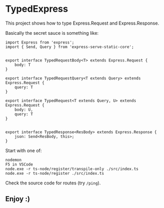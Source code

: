 # TypedExpress

This project shows how to type Express.Request and Express.Response.

Basically the secret sauce is something like:

```
import Express from 'express';
import { Send, Query } from 'express-serve-static-core';


export interface TypedRequestBody<T> extends Express.Request {
    body: T
}

export interface TypedRequestQuery<T extends Query> extends Express.Request {
    query: T
}

export interface TypedRequest<T extends Query, U> extends Express.Request {
    body: U,
    query: T
}


export interface TypedResponse<ResBody> extends Express.Response {
    json: Send<ResBody, this>;
}

```

Start with one of:

```text
nodemon
F5 in VSCode
node.exe -r ts-node/register/transpile-only ./src/index.ts
node.exe -r ts-node/register ./src/index.ts
```

Check the source code for routes (try `/ping`).

## Enjoy :)
